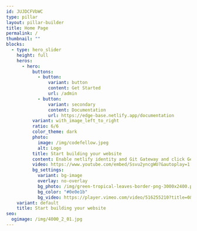 ```yaml
---
id: JUJDCFVbWC
type: pillar
layout: pillar-builder
title: Home Page
permalink: /
thumbnail: ""
blocks:
  - type: hero_slider
    height: full
    heros:
      - hero:
          buttons:
            - button:
                variant: button
                content: Get Started
                url: /admin
            - button:
                variant: secondary
                content: Documentation
                url: https://edge-base.netlify.app/documentation
          variant: with_image_left_to_right
          ratio: 6/6
          color_theme: dark
          photo:
            image: /img/codefellow.jpeg
            alt: Logo
          title: Start building your website
          content: Enable netlify identity and Git Gateway and click Get Started.
          video: https://www.youtube.com/embed/Ssvu2yncgWU?&autoplay=1
          bg_settings:
            variant: bg-image
            overlay: no-overlay
            bg_photo: /img/green-tropical-leaves-border-png-3000x2400.png
            bg_color: "#0e0e1b"
            bg_video: https://player.vimeo.com/video/516255210?title=0&portrait=0&byline=0&autoplay=1&muted=true&controls=0&loop=1
    variant: default
    title: Start building your website
seo:
  ogimage: /img/4000_2_01.jpg
---
```

